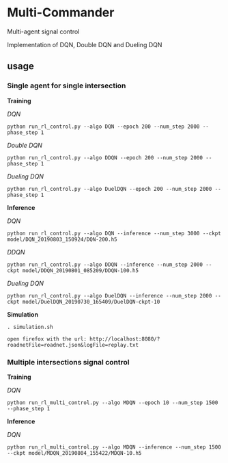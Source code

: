 # Multi-Commander
Multi-agent signal control

Implementation of DQN, Double DQN and Dueling DQN

## usage
### Single agent for single intersection
**Training**

*DQN*
```
python run_rl_control.py --algo DQN --epoch 200 --num_step 2000 --phase_step 1
```
*Double DQN*
```
python run_rl_control.py --algo DDQN --epoch 200 --num_step 2000 --phase_step 1
```
*Dueling DQN*
```
python run_rl_control.py --algo DuelDQN --epoch 200 --num_step 2000 --phase_step 1
```

**Inference**

*DQN*
```
python run_rl_control.py --algo DQN --inference --num_step 3000 --ckpt model/DQN_20190803_150924/DQN-200.h5
```
*DDQN*
```
python run_rl_control.py --algo DDQN --inference --num_step 2000 --ckpt model/DDQN_20190801_085209/DDQN-100.h5
```
*Dueling DQN*
```
python run_rl_control.py --algo DuelDQN --inference --num_step 2000 --ckpt model/DuelDQN_20190730_165409/DuelDQN-ckpt-10
```

**Simulation**
```
. simulation.sh

open firefox with the url: http://localhost:8080/?roadnetFile=roadnet.json&logFile=replay.txt
```


### Multiple intersections signal control

**Training**

*DQN*
```
python run_rl_multi_control.py --algo MDQN --epoch 10 --num_step 1500 --phase_step 1
```

**Inference**

*DQN*
```
python run_rl_multi_control.py --algo MDQN --inference --num_step 1500 --ckpt model/MDQN_20190804_155422/MDQN-10.h5